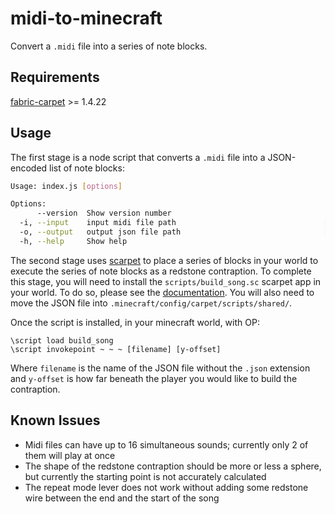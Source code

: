 # midi-to-minecraft

Convert a `.midi` file into a series of note blocks.

## Requirements
[fabric-carpet](https://github.com/gnembon/fabric-carpet) >= 1.4.22

## Usage

The first stage is a node script that converts a `.midi` file into a JSON-encoded list of note blocks:
```bash
Usage: index.js [options]

Options:
      --version  Show version number                                   [boolean]
  -i, --input    input midi file path                                 [required]
  -o, --output   output json file path                                [required]
  -h, --help     Show help                                             [boolean]
```

The second stage uses [scarpet](https://github.com/gnembon/scarpet) to place a series of blocks in your world to execute the series of note blocks as a redstone contraption.
To complete this stage, you will need to install the `scripts/build_song.sc` scarpet app in your world. To do so, please see the [documentation](https://github.com/gnembon/fabric-carpet/wiki/Installing-carpet-scripts-in-your-world).
You will also need to move the JSON file into `.minecraft/config/carpet/scripts/shared/`.

Once the script is installed, in your minecraft world, with OP:
```
\script load build_song
\script invokepoint ~ ~ ~ [filename] [y-offset]
```
Where `filename` is the name of the JSON file without the `.json` extension and `y-offset` is how far beneath the player you would like to build the contraption.

## Known Issues
* Midi files can have up to 16 simultaneous sounds; currently only 2 of them will play at once
* The shape of the redstone contraption should be more or less a sphere, but currently the starting point is not accurately calculated
* The repeat mode lever does not work without adding some redstone wire between the end and the start of the song
